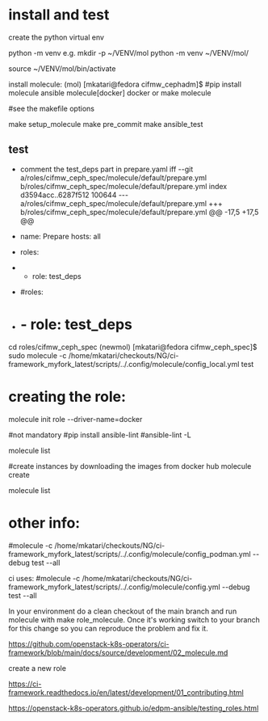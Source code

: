 # install and test 

create the python virtual env

python -m venv <patch to venv>
e.g. mkdir -p ~/VENV/mol python -m venv ~/VENV/mol/

source ~/VENV/mol/bin/activate


install molecule:
(mol) [mkatari@fedora cifmw_cephadm]$ #pip install molecule ansible molecule[docker] docker
or
make molecule 


#see the makefile options 

make setup_molecule
make pre_commit
make ansible_test


## test
- comment the test_deps part in prepare.yaml
iff --git a/roles/cifmw_ceph_spec/molecule/default/prepare.yml b/roles/cifmw_ceph_spec/molecule/default/prepare.yml
index d3594acc..6287f512 100644
--- a/roles/cifmw_ceph_spec/molecule/default/prepare.yml
+++ b/roles/cifmw_ceph_spec/molecule/default/prepare.yml
@@ -17,5 +17,5 @@
 
 - name: Prepare
   hosts: all
-  roles:
-    - role: test_deps
+    #roles:
+    #    - role: test_deps


cd roles/cifmw_ceph_spec
(newmol) [mkatari@fedora cifmw_ceph_spec]$ sudo  molecule -c /home/mkatari/checkouts/NG/ci-framework_myfork_latest/scripts/../.config/molecule/config_local.yml test



# creating the role:

molecule init role <role name> --driver-name=docker

#not mandatory
#pip install ansible-lint
#ansible-lint -L


molecule list

#create instances by downloading the images from docker hub
molecule create   

molecule list



# other info:


#molecule -c /home/mkatari/checkouts/NG/ci-framework_myfork_latest/scripts/../.config/molecule/config_podman.yml --debug test --all

ci uses:
#molecule -c /home/mkatari/checkouts/NG/ci-framework_myfork_latest/scripts/../.config/molecule/config.yml --debug test --all



In your environment do a clean checkout of the main branch and run molecule with make role_molecule. Once it's working switch to your branch for this change so you can reproduce the problem and fix it.

https://github.com/openstack-k8s-operators/ci-framework/blob/main/docs/source/development/02_molecule.md


create a new role

https://ci-framework.readthedocs.io/en/latest/development/01_contributing.html



https://openstack-k8s-operators.github.io/edpm-ansible/testing_roles.html

        
        

